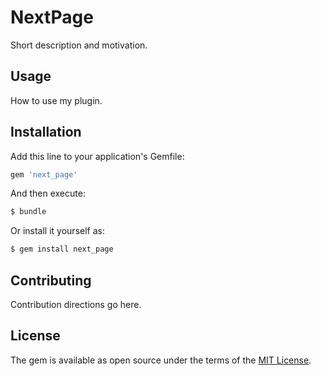 # NextPage
Short description and motivation.

## Usage
How to use my plugin.

## Installation
Add this line to your application's Gemfile:

```ruby
gem 'next_page'
```

And then execute:
```bash
$ bundle
```

Or install it yourself as:
```bash
$ gem install next_page
```

## Contributing
Contribution directions go here.

## License
The gem is available as open source under the terms of the [MIT License](https://opensource.org/licenses/MIT).
